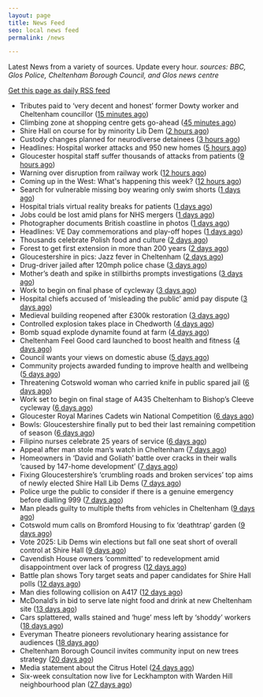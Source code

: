 ```yaml
---
layout: page
title: News Feed
seo: local news feed
permalink: /news

---
```


Latest News from a variety of sources. Update every hour.
_sources: BBC, Glos Police, Cheltenham Borough Council, and Glos news centre_

[Get this page as daily RSS feed](/daily.rss)

<!-- news_marker starts -->
- Tributes paid to ‘very decent and honest’ former Dowty worker and Cheltenham councillor ([15 minutes ago](https://gloucesternewscentre.co.uk/tributes-paid-to-very-decent-and-honest-former-dowty-worker-and-cheltenham-councillor/))
- Climbing zone at shopping centre gets go-ahead ([45 minutes ago](https://www.bbc.com/news/articles/cn5ywq6ng4yo))
- Shire Hall on course for by minority Lib Dem ([2 hours ago](https://gloucesternewscentre.co.uk/shire-hall-on-course-for-by-minority-lib-dem/))
- Custody changes planned for neurodiverse detainees ([3 hours ago](https://www.bbc.com/news/articles/cly3905l147o))
- Headlines: Hospital worker attacks and 950 new homes ([5 hours ago](https://www.bbc.com/news/articles/c7714z0nv3go))
- Gloucester hospital staff suffer thousands of attacks from patients ([9 hours ago](https://gloucesternewscentre.co.uk/gloucester-hospital-staff-suffer-thousands-of-attacks-from-patients/))
- Warning over disruption from railway work ([12 hours ago](https://www.bbc.com/news/articles/cy8n4d0kxjro))
- Coming up in the West: What's happening this week? ([12 hours ago](https://www.bbc.com/news/articles/c0j7p401x7eo))
- Search for vulnerable missing boy wearing only swim shorts ([1 days ago](https://www.bbc.com/news/articles/ced20dq64yno))
- Hospital trials virtual reality breaks for patients ([1 days ago](https://www.bbc.com/news/articles/c98py6k423xo))
- Jobs could be lost amid plans for NHS mergers ([1 days ago](https://www.bbc.com/news/articles/cq54e3ned40o))
- Photographer documents British coastline in photos ([1 days ago](https://www.bbc.com/news/articles/cewdlqzxello))
- Headlines: VE Day commemorations and play-off hopes ([1 days ago](https://www.bbc.com/news/articles/c8070x0r38jo))
- Thousands celebrate Polish food and culture ([2 days ago](https://www.bbc.com/news/articles/c861904v5ego))
- Forest to get first extension in more than 200 years ([2 days ago](https://www.bbc.com/news/articles/cx2w2d1ww0yo))
- Gloucestershire in pics: Jazz fever in Cheltenham ([2 days ago](https://www.bbc.com/news/articles/cql23676qlgo))
- Drug-driver jailed after 120mph police chase ([3 days ago](https://www.bbc.com/news/articles/c8jgl2gdj3jo))
- Mother’s death and spike in stillbirths prompts investigations ([3 days ago](https://gloucesternewscentre.co.uk/mothers-death-and-spike-in-stillbirths-prompts-investigations/))
- Work to begin on final phase of cycleway ([3 days ago](https://www.bbc.com/news/articles/cjwq3242dego))
- Hospital chiefs accused of ‘misleading the public’ amid pay dispute ([3 days ago](https://gloucesternewscentre.co.uk/hospital-chiefs-accused-of-misleading-the-public-amid-pay-dispute/))
- Medieval building reopened after £300k restoration ([3 days ago](https://www.bbc.com/news/articles/cwy6y3d1xz0o))
- Controlled explosion takes place in Chedworth ([4 days ago](https://gloucesternewscentre.co.uk/controlled-explosion-takes-place-in-chedworth/))
- Bomb squad explode dynamite found at farm ([4 days ago](https://www.bbc.com/news/articles/c0k34gzdmxko))
- Cheltenham Feel Good card launched to boost health and fitness ([4 days ago](https://www.cheltenham.gov.uk/news/article/3007/cheltenham_feel_good_card_launched_to_boost_health_and_fitness))
- Council wants your views on domestic abuse ([5 days ago](https://gloucesternewscentre.co.uk/council-wants-your-views-on-domestic-abuse/))
- Community projects awarded funding to improve health and wellbeing ([5 days ago](https://www.cheltenham.gov.uk/news/article/3006/community_projects_awarded_funding_to_improve_health_and_wellbeing))
- Threatening Cotswold woman who carried knife in public spared jail ([6 days ago](https://gloucesternewscentre.co.uk/threatening-cotswold-woman-who-carried-knife-in-public-spared-jail/))
- Work set to begin on final stage of A435 Cheltenham to Bishop’s Cleeve cycleway ([6 days ago](https://gloucesternewscentre.co.uk/work-set-to-begin-on-final-stage-of-a435-cheltenham-to-bishops-cleeve-cycleway/))
- Gloucester Royal Marines Cadets win National Competition ([6 days ago](https://gloucesternewscentre.co.uk/gloucester-royal-marines-cadets-win-national-competition/))
- Bowls: Gloucestershire finally put to bed their last remaining competition of season ([6 days ago](https://gloucesternewscentre.co.uk/bowls-gloucestershire-finally-put-to-bed-their-last-remaining-competition-of-season/))
- Filipino nurses celebrate 25 years of service ([6 days ago](https://gloucesternewscentre.co.uk/filipino-nurses-celebrate-25-years-of-service/))
- Appeal after man stole man’s watch in Cheltenham ([7 days ago](https://gloucesternewscentre.co.uk/appeal-after-man-stole-mans-watch-in-cheltenham/))
- Homeowners in ‘David and Goliath’ battle over cracks in their walls ’caused by 147-home development’ ([7 days ago](https://gloucesternewscentre.co.uk/homeowners-in-david-and-goliath-battle-over-cracks-in-their-walls-caused-by-147-home-development/))
- Fixing Gloucestershire’s ‘crumbling roads and broken services’ top aims of newly elected Shire Hall Lib Dems ([7 days ago](https://gloucesternewscentre.co.uk/fixing-gloucestershires-crumbling-roads-and-broken-services-top-aims-of-newly-elected-shire-hall-lib-dems/))
- Police urge the public to consider if there is a genuine emergency before dialling 999 ([7 days ago](https://gloucesternewscentre.co.uk/police-urge-the-public-to-consider-if-there-is-a-genuine-emergency-before-dialling-999/))
- Man pleads guilty to multiple thefts from vehicles in Cheltenham ([9 days ago](https://gloucesternewscentre.co.uk/man-pleads-guilty-to-multiple-thefts-from-vehicles-in-cheltenham/))
- Cotswold mum calls on Bromford Housing to fix ‘deathtrap’ garden ([9 days ago](https://gloucesternewscentre.co.uk/cotswold-mum-calls-on-bromford-housing-to-fix-deathtrap-garden/))
- Vote 2025: Lib Dems win elections but fall one seat short of overall control at Shire Hall ([9 days ago](https://gloucesternewscentre.co.uk/vote-2025-lib-dems-win-elections-but-fall-one-seat-short-of-overall-control-at-shire-hall/))
- Cavendish House owners ‘committed’ to redevelopment amid disappointment over lack of progress ([12 days ago](https://gloucesternewscentre.co.uk/cavendish-house-owners-committed-to-redevelopment-amid-disappointment-over-lack-of-progress/))
- Battle plan shows Tory target seats and paper candidates for Shire Hall polls ([12 days ago](https://gloucesternewscentre.co.uk/battle-plan-shows-tory-target-seats-and-paper-candidates-for-shire-hall-polls/))
- Man dies following collision on A417 ([12 days ago](https://gloucesternewscentre.co.uk/man-dies-following-collision-on-a417/))
- McDonald’s in bid to serve late night food and drink at new Cheltenham site ([13 days ago](https://gloucesternewscentre.co.uk/mcdonalds-in-bid-to-serve-late-night-food-and-drink-at-new-cheltenham-site/))
- Cars splattered, walls stained and ‘huge’ mess left by ‘shoddy’ workers ([18 days ago](https://gloucesternewscentre.co.uk/cars-splattered-walls-stained-and-huge-mess-left-by-shoddy-workers/))
- Everyman Theatre pioneers revolutionary hearing assistance for audiences ([18 days ago](https://gloucesternewscentre.co.uk/everyman-theatre-pioneers-revolutionary-hearing-assistance-for-audiences/))
- Cheltenham Borough Council invites community input on new trees strategy ([20 days ago](https://www.cheltenham.gov.uk/news/article/3005/cheltenham_borough_council_invites_community_input_on_new_trees_strategy))
- Media statement about the Citrus Hotel ([24 days ago](https://www.cheltenham.gov.uk/news/article/3004/media_statement_about_the_citrus_hotel))
- Six-week consultation now live for Leckhampton with Warden Hill neighbourhood plan ([27 days ago](https://www.cheltenham.gov.uk/news/article/3003/six-week_consultation_now_live_for_leckhampton_with_warden_hill_neighbourhood_plan))

<!-- news_marker ends -->
